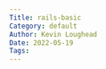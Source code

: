 ```yaml
---  
Title: rails-basic  
Category: default  
Author: Kevin Loughead  
Date: 2022-05-19  
Tags:   
---  
```

